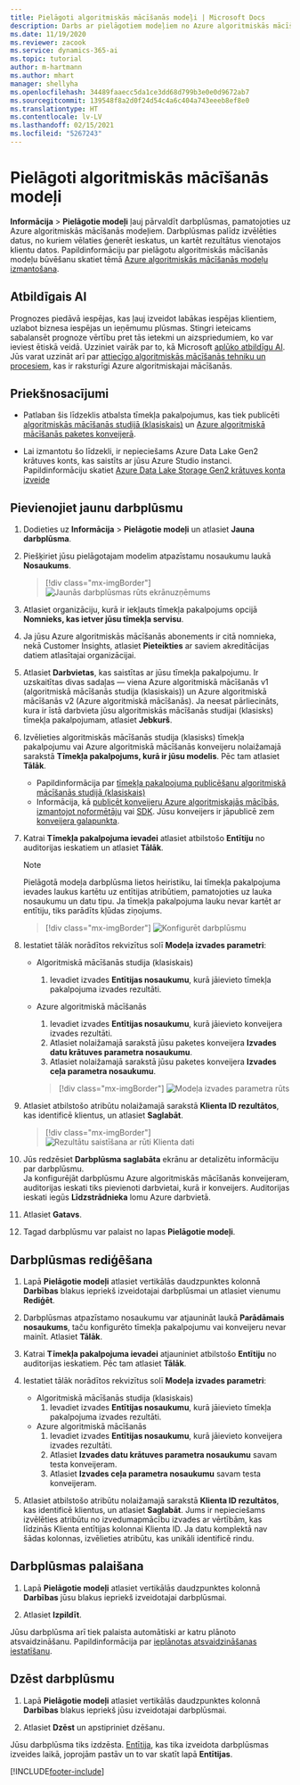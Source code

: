 ```yaml
---
title: Pielāgoti algoritmiskās mācīšanās modeļi | Microsoft Docs
description: Darbs ar pielāgotiem modeļiem no Azure algoritmiskās mācīšanās pakalpojumā Dynamics 365 Customer Insights.
ms.date: 11/19/2020
ms.reviewer: zacook
ms.service: dynamics-365-ai
ms.topic: tutorial
author: m-hartmann
ms.author: mhart
manager: shellyha
ms.openlocfilehash: 34489faaecc5da1ce3dd68d799b3e0e0d9672ab7
ms.sourcegitcommit: 139548f8a2d0f24d54c4a6c404a743eeeb8ef8e0
ms.translationtype: HT
ms.contentlocale: lv-LV
ms.lasthandoff: 02/15/2021
ms.locfileid: "5267243"
---
```

# <a name="custom-machine-learning-models"></a>Pielāgoti algoritmiskās mācīšanās modeļi

**Informācija** > **Pielāgotie modeļi** ļauj pārvaldīt darbplūsmas, pamatojoties uz Azure algoritmiskās mācīšanās modeļiem. Darbplūsmas palīdz izvēlēties datus, no kuriem vēlaties ģenerēt ieskatus, un kartēt rezultātus vienotajos klientu datos. Papildinformāciju par pielāgotu algoritmiskās mācīšanās modeļu būvēšanu skatiet tēmā [Azure algoritmiskās mācīšanās modeļu izmantošana](azure-machine-learning-experiments.md).

## <a name="responsible-ai"></a>Atbildīgais AI

Prognozes piedāvā iespējas, kas ļauj izveidot labākas iespējas klientiem, uzlabot biznesa iespējas un ieņēmumu plūsmas. Stingri ieteicams sabalansēt prognoze vērtību pret tās ietekmi un aizspriedumiem, ko var ieviest ētiskā veidā. Uzziniet vairāk par to, kā Microsoft [aplūko atbildīgu AI](https://www.microsoft.com/ai/responsible-ai?activetab=pivot1%3aprimaryr6). Jūs varat uzzināt arī par [attiecīgo algoritmiskās mācīšanās tehniku un procesiem](https://docs.microsoft.com/azure/machine-learning/concept-responsible-ml), kas ir raksturīgi Azure algoritmiskajai mācīšanās.

## <a name="prerequisites"></a>Priekšnosacījumi

- Patlaban šis līdzeklis atbalsta tīmekļa pakalpojumus, kas tiek publicēti [algoritmiskās mācīšanās studijā (klasiskais)](https://studio.azureml.net) un [Azure algoritmiskā mācīšanās paketes konveijerā](https://docs.microsoft.com/azure/machine-learning/concept-ml-pipelines).

- Lai izmantotu šo līdzekli, ir nepieciešams Azure Data Lake Gen2 krātuves konts, kas saistīts ar jūsu Azure Studio instanci. Papildinformāciju skatiet [Azure Data Lake Storage Gen2 krātuves konta izveide](https://docs.microsoft.com/azure/storage/blobs/data-lake-storage-quickstart-create-account)

## <a name="add-a-new-workflow"></a>Pievienojiet jaunu darbplūsmu

1. Dodieties uz **Informācija** > **Pielāgotie modeļi** un atlasiet **Jauna darbplūsma**.

1. Piešķiriet jūsu pielāgotajam modelim atpazīstamu nosaukumu laukā **Nosaukums**.

   > [!div class="mx-imgBorder"]
   > ![Jaunās darbplūsmas rūts ekrānuzņēmums](media/new-workflowv2.png "Jaunās darbplūsmas rūts ekrānuzņēmums")

1. Atlasiet organizāciju, kurā ir iekļauts tīmekļa pakalpojums opcijā **Nomnieks, kas ietver jūsu tīmekļa servisu**.

1. Ja jūsu Azure algoritmiskās mācīšanās abonements ir citā nomnieka, nekā Customer Insights, atlasiet **Pieteikties** ar saviem akreditācijas datiem atlasītajai organizācijai.

1. Atlasiet **Darbvietas**, kas saistītas ar jūsu tīmekļa pakalpojumu. Ir uzskaitītas divas sadaļas — viena Azure algoritmiskā mācīšanās v1 (algoritmiskā mācīšanās studija (klasiskais)) un Azure algoritmiskā mācīšanās v2 (Azure algoritmiskā mācīšanās). Ja neesat pārliecināts, kura ir īstā darbvieta jūsu algoritmiskās mācīšanās studijai (klasisks) tīmekļa pakalpojumam, atlasiet **Jebkurš**.

1. Izvēlieties algoritmiskās mācīšanās studija (klasisks) tīmekļa pakalpojumu vai Azure algoritmiskā mācīšanās konveijeru nolaižamajā sarakstā **Tīmekļa pakalpojums, kurā ir jūsu modelis**. Pēc tam atlasiet **Tālāk**.
   - Papildinformācija par [tīmekļa pakalpojuma publicēšanu algoritmiskā mācīšanās studijā (klasiskais)](https://docs.microsoft.com/azure/machine-learning/studio/deploy-a-machine-learning-web-service#deploy-it-as-a-new-web-service)
   - Informācija, kā [publicēt konveijeru Azure algoritmiskajās mācībās, izmantojot noformētāju](https://docs.microsoft.com/azure/machine-learning/concept-ml-pipelines#building-pipelines-with-the-designer) vai [SDK](https://docs.microsoft.com/azure/machine-learning/concept-ml-pipelines#building-pipelines-with-the-python-sdk). Jūsu konveijers ir jāpublicē zem [konveijera galapunkta](https://docs.microsoft.com/azure/machine-learning/how-to-run-batch-predictions-designer#submit-a-pipeline-run).

1. Katrai **Tīmekļa pakalpojuma ievadei** atlasiet atbilstošo **Entītiju** no auditorijas ieskatiem un atlasiet **Tālāk**.
   > [!NOTE]
   > Pielāgotā modeļa darbplūsma lietos heiristiku, lai tīmekļa pakalpojuma ievades laukus kartētu uz entītijas atribūtiem, pamatojoties uz lauka nosaukumu un datu tipu. Ja tīmekļa pakalpojuma lauku nevar kartēt ar entītiju, tiks parādīts kļūdas ziņojums.

   > [!div class="mx-imgBorder"]
   > ![Konfigurēt darbplūsmu](media/intelligence-screen2-updated.png "Konfigurēt darbplūsmu")
   
1. Iestatiet tālāk norādītos rekvizītus solī **Modeļa izvades parametri**:
   - Algoritmiskā mācīšanās studija (klasiskais)
      1. Ievadiet izvades **Entītijas nosaukumu**, kurā jāievieto tīmekļa pakalpojuma izvades rezultāti.
   - Azure algoritmiskā mācīšanās
      1. Ievadiet izvades **Entītijas nosaukumu**, kurā jāievieto konveijera izvades rezultāti.
      1. Atlasiet nolaižamajā sarakstā jūsu paketes konveijera **Izvades datu krātuves parametra nosaukumu**.
      1. Atlasiet nolaižamajā sarakstā jūsu paketes konveijera **Izvades ceļa parametra nosaukumu**.
      
      > [!div class="mx-imgBorder"]
      > ![Modeļa izvades parametra rūts](media/intelligence-screen3-outputparameters.png "Modeļa izvades parametrs rūts")

1. Atlasiet atbilstošo atribūtu nolaižamajā sarakstā **Klienta ID rezultātos**, kas identificē klientus, un atlasiet **Saglabāt**.
   
   > [!div class="mx-imgBorder"]
   > ![Rezultātu saistīšana ar rūti Klienta dati](media/intelligence-screen4-relatetocustomer.png "Rezultātu saistīšana ar rūti Klienta dati")

1. Jūs redzēsiet **Darbplūsma saglabāta** ekrānu ar detalizētu informāciju par darbplūsmu.    
   Ja konfigurējāt darbplūsmu Azure algoritmiskās mācīšanās konveijeram, auditorijas ieskati tiks pievienoti darbvietai, kurā ir konveijers. Auditorijas ieskati iegūs **Līdzstrādnieka** lomu Azure darbvietā.

1. Atlasiet **Gatavs**.

1. Tagad darbplūsmu var palaist no lapas **Pielāgotie modeļi**.

## <a name="edit-a-workflow"></a>Darbplūsmas rediģēšana

1. Lapā **Pielāgotie modeļi** atlasiet vertikālās daudzpunktes kolonnā **Darbības** blakus iepriekš izveidotajai darbplūsmai un atlasiet vienumu **Rediģēt**.

1. Darbplūsmas atpazīstamo nosaukumu var atjaunināt laukā **Parādāmais nosaukums**, taču konfigurēto tīmekļa pakalpojumu vai konveijeru nevar mainīt. Atlasiet **Tālāk**.

1. Katrai **Tīmekļa pakalpojuma ievadei** atjauniniet atbilstošo **Entītiju** no auditorijas ieskatiem. Pēc tam atlasiet **Tālāk**.

1. Iestatiet tālāk norādītos rekvizītus solī **Modeļa izvades parametri**:
   - Algoritmiskā mācīšanās studija (klasiskais)
      1. Ievadiet izvades **Entītijas nosaukumu**, kurā jāievieto tīmekļa pakalpojuma izvades rezultāti.
   - Azure algoritmiskā mācīšanās
      1. Ievadiet izvades **Entītijas nosaukumu**, kurā jāievieto konveijera izvades rezultāti.
      1. Atlasiet **Izvades datu krātuves parametra nosaukumu** savam testa konveijeram.
      1. Atlasiet **Izvades ceļa parametra nosaukumu** savam testa konveijeram.

1. Atlasiet atbilstošo atribūtu nolaižamajā sarakstā **Klienta ID rezultātos**, kas identificē klientus, un atlasiet **Saglabāt**.
   Jums ir nepieciešams izvēlēties atribūtu no izvedumapmācību izvades ar vērtībām, kas līdzinās Klienta entītijas kolonnai Klienta ID. Ja datu komplektā nav šādas kolonnas, izvēlieties atribūtu, kas unikāli identificē rindu.

## <a name="run-a-workflow"></a>Darbplūsmas palaišana

1. Lapā **Pielāgotie modeļi** atlasiet vertikālās daudzpunktes kolonnā **Darbības** jūsu blakus iepriekš izveidotajai darbplūsmai.

1. Atlasiet **Izpildīt**.

Jūsu darbplūsma arī tiek palaista automātiski ar katru plānoto atsvaidzināšanu. Papildinformācija par [ieplānotas atsvaidzināšanas iestatīšanu](system.md#schedule-tab).

## <a name="delete-a-workflow"></a>Dzēst darbplūsmu

1. Lapā **Pielāgotie modeļi** atlasiet vertikālās daudzpunktes kolonnā **Darbības** blakus iepriekš jūsu izveidotajai darbplūsmai.

1. Atlasiet **Dzēst** un apstipriniet dzēšanu.

Jūsu darbplūsma tiks izdzēsta. [Entītija](entities.md), kas tika izveidota darbplūsmas izveides laikā, joprojām pastāv un to var skatīt lapā **Entītijas**.


[!INCLUDE[footer-include](../includes/footer-banner.md)]
